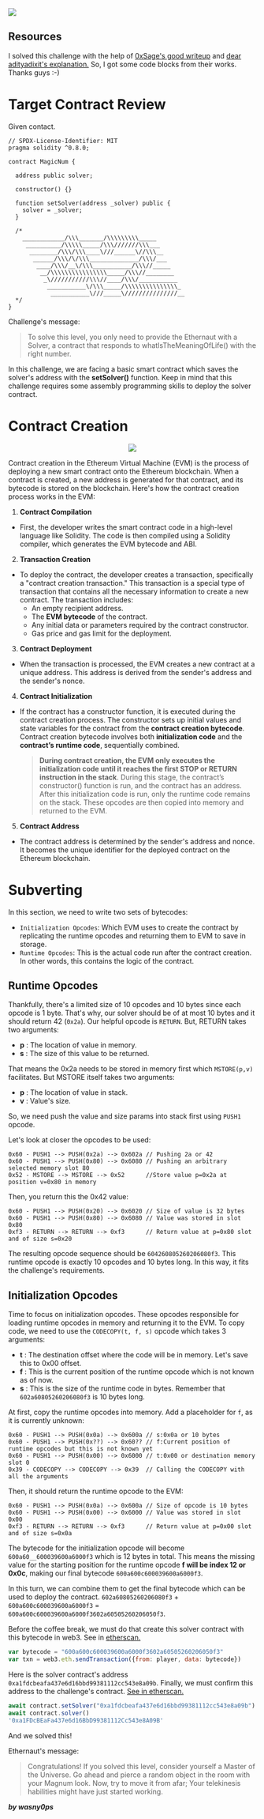 <img src="https://ethernaut.openzeppelin.com/imgs/BigLevel18.svg">


## Resources

I solved this challenge with the help of [0xSage's good writeup](https://medium.com/coinmonks/ethernaut-lvl-19-magicnumber-walkthrough-how-to-deploy-contracts-using-raw-assembly-opcodes-c50edb0f71a2) and [dear adityadixit's explanation.](https://blog.dixitaditya.com/ethernaut-level-18-magicnumber) So, I got some code blocks from their works. Thanks guys :-)
# Target Contract Review

Given contact.

```solidity
// SPDX-License-Identifier: MIT
pragma solidity ^0.8.0;

contract MagicNum {

  address public solver;

  constructor() {}

  function setSolver(address _solver) public {
    solver = _solver;
  }

  /*
    ____________/\\\_______/\\\\\\\\\_____        
     __________/\\\\\_____/\\\///////\\\___       
      ________/\\\/\\\____\///______\//\\\__      
       ______/\\\/\/\\\______________/\\\/___     
        ____/\\\/__\/\\\___________/\\\//_____    
         __/\\\\\\\\\\\\\\\\_____/\\\//________   
          _\///////////\\\//____/\\\/___________  
           ___________\/\\\_____/\\\\\\\\\\\\\\\_ 
            ___________\///_____\///////////////__
  */
}
```

Challenge's message: 

> To solve this level, you only need to provide the Ethernaut with a Solver, a contract that responds to whatIsTheMeaningOfLife() with the right number.

In this challenge, we are facing a basic smart contract which saves the solver's address with the **setSolver()** function. Keep in mind that this challenge requires some assembly programming skills to deploy the solver contract. 


# Contract Creation

<p align="center"><img src="https://miro.medium.com/v2/resize:fit:1100/format:webp/1*5Wrb7z3W6AMtjH6IKJYowg.jpeg"></p>

Contract creation in the Ethereum Virtual Machine (EVM) is the process of deploying a new smart contract onto the Ethereum blockchain. When a contract is created, a new address is generated for that contract, and its bytecode is stored on the blockchain. Here's how the contract creation process works in the EVM:

1. **Contract Compilation**
  - First, the developer writes the smart contract code in a high-level language like Solidity. The code is then compiled using a Solidity compiler, which generates the EVM bytecode and ABI. 
2. **Transaction Creation**
  - To deploy the contract, the developer creates a transaction, specifically a "contract creation transaction." This transaction is a special type of transaction that contains all the necessary information to create a new contract. The transaction includes:
    + An empty recipient address.
    + The **EVM bytecode** of the contract.
    + Any initial data or parameters required by the contract constructor.
    + Gas price and gas limit for the deployment.
3. **Contract Deployment**
  - When the transaction is processed, the EVM creates a new contract at a unique address. This address is derived from the sender's address and the sender's nonce.
4. **Contract Initialization**
  - If the contract has a constructor function, it is executed during the contract creation process. The constructor sets up initial values and state variables for the contract from the **contract creation bytecode**. Contract creation bytecode involves both **initialization code** and the **contract’s runtime code**, sequentially combined.
    
    > **During contract creation, the EVM only executes the initialization code until it reaches the first STOP or RETURN instruction in the stack**. During this stage, the contract’s constructor() function is run, and the contract has an address. After this initialization code is run, only the runtime code remains on the stack. These opcodes are then copied into memory and returned to the EVM.

5. **Contract Address**
  - The contract address is determined by the sender's address and nonce. It becomes the unique identifier for the deployed contract on the Ethereum blockchain. 

# Subverting

In this section, we need to write two sets of bytecodes:

- `Initialization Opcodes`: Which EVM uses to create the contract by replicating the runtime opcodes and returning them to EVM to save in storage.
- `Runtime Opcodes`: This is the actual code run after the contract creation. In other words, this contains the logic of the contract.

## Runtime Opcodes

Thankfully, there's a limited size of 10 opcodes and 10 bytes since each opcode is 1 byte. That's why, our solver should be of at most 10 bytes and it should return 42 (`0x2a`). Our helpful opcode is `RETURN`. But, RETURN takes two arguments:
- **p** : The location of value in memory.
- **s** : The size of this value to be returned.

That means the 0x2a needs to be stored in memory first which `MSTORE(p,v)` facilitates. But MSTORE itself takes two arguments:
- **p** : The location of value in stack.
- **v** : Value's size.

So, we need push the value and size params into stack first using `PUSH1` opcode. 

Let's look at closer the opcodes to be used:

```assembly
0x60 - PUSH1 --> PUSH(0x2a) --> 0x602a // Pushing 2a or 42
0x60 - PUSH1 --> PUSH(0x80) --> 0x6080 // Pushing an arbitrary selected memory slot 80
0x52 - MSTORE --> MSTORE --> 0x52      //Store value p=0x2a at position v=0x80 in memory
```

Then, you return this the 0x42 value:

```assembly
0x60 - PUSH1 --> PUSH(0x20) --> 0x6020 // Size of value is 32 bytes
0x60 - PUSH1 --> PUSH(0x80) --> 0x6080 // Value was stored in slot 0x80
0xf3 - RETURN --> RETURN --> 0xf3      // Return value at p=0x80 slot and of size s=0x20
```
The resulting opcode sequence should be `604260805260206080f3`. This runtime opcode is exactly 10 opcodes and 10 bytes long. In this way, it fits the challenge's requirements.

## Initialization Opcodes

Time to focus on initialization opcodes. These opcodes responsible for loading runtime opcodes in memory and returning it to the EVM. To copy code, we need to use the `CODECOPY(t, f, s)` opcode which takes 3 arguments:

- **t** : The destination offset where the code will be in memory. Let's save this to 0x00 offset.
- **f** : This is the current position of the runtime opcode which is not known as of now.
- **s** : This is the size of the runtime code in bytes. Remember that `602a60805260206080f3` is 10 bytes long.

At first, copy the runtime opcodes into memory. Add a placeholder for `f`, as it is currently unknown:

```assembly
0x60 - PUSH1 --> PUSH(0x0a) --> 0x600a // s:0x0a or 10 bytes
0x60 - PUSH1 --> PUSH(0x??) --> 0x60?? // f:Current position of runtime opcodes but this is not known yet
0x60 - PUSH1 --> PUSH(0x00) --> 0x6000 // t:0x00 or destination memory slot 0
0x39 - CODECOPY --> CODECOPY --> 0x39  // Calling the CODECOPY with all the arguments
```
Then, it should return the runtime opcode to the EVM:

```assembly
0x60 - PUSH1 --> PUSH(0x0a) --> 0x600a // Size of opcode is 10 bytes
0x60 - PUSH1 --> PUSH(0x00) --> 0x6000 // Value was stored in slot 0x00
0xf3 - RETURN --> RETURN --> 0xf3      // Return value at p=0x00 slot and of size s=0x0a
```

The bytecode for the initialization opcode will become `600a60__600039600a6000f3` which is 12 bytes in total. This means the missing value for the starting position for the runtime opcode **f will be index 12 or 0x0c**, making our final bytecode `600a600c600039600a6000f3`.

In this turn, we can combine them to get the final bytecode which can be used to deploy the contract. `602a60805260206080f3` + `600a600c600039600a6000f3` = `600a600c600039600a6000f3602a60505260206050f3`.

Before the coffee break, we must do that create this solver contract with this bytecode in web3. See in [etherscan.](https://sepolia.etherscan.io/tx/0x7c5adb520e3d989447967562d7e611f8c65c9efb410982e8bf7e462a03d79ce2)

```js
var bytecode = "600a600c600039600a6000f3602a60505260206050f3"
var txn = web3.eth.sendTransaction({from: player, data: bytecode})
```

Here is the solver contract's address `0xa1fdcbeafa437e6d16bbd99381112cc543e8a09b`. Finally, we must confirm this address to the challenge's contract. [See in etherscan.](https://sepolia.etherscan.io/tx/0xaea0d4f5a08a8fdf1f4191d1a27e4dddf976e3a9539a219b78b1d4312a1e00c4)

```js
await contract.setSolver("0xa1fdcbeafa437e6d16bbd99381112cc543e8a09b")
await contract.solver()
'0xa1FDcBEaFa437e6d16BbD99381112Cc543e8A09B'
```

And we solved this!

Ethernaut's message: 

> Congratulations! If you solved this level, consider yourself a Master of the Universe. Go ahead and pierce a random object in the room with your Magnum look. Now, try to move it from afar; Your telekinesis habilities might have just started working.

**_by wasny0ps_**
